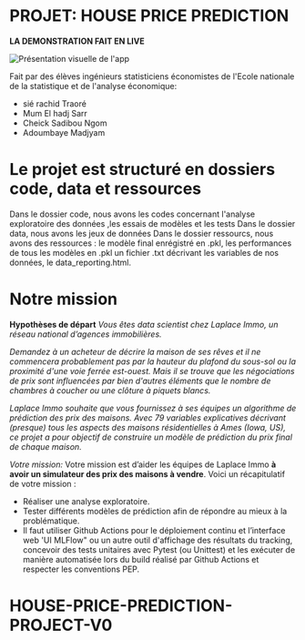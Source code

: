 # **PROJET: HOUSE PRICE PREDICTION**
**LA DEMONSTRATION FAIT EN LIVE**

 ![Présentation visuelle de l'app](ressource\app_image.jpg)

Fait par des élèves ingénieurs statisticiens économistes de l'Ecole nationale de la statistique et de l'analyse économique:
- sié rachid Traoré 
- Mum El hadj Sarr
- Cheick Sadibou Ngom
- Adoumbaye Madjyam

# Le projet est structuré en dossiers code, data et ressources

 Dans le dossier code, nous avons les codes concernant l'analyse exploratoire des données ,les essais de  modèles et les tests
 Dans le dossier data, nous avons les jeux de données 
 Dans le dossier ressourcs, nous avons des ressources : le modèle final enrégistré en .pkl, les performances de tous les modèles en .pkl un fichier .txt décrivant les variables de nos données, le data_reporting.html.
 
# Notre mission
 **Hypothèses de départ** 
   *Vous êtes data scientist chez Laplace Immo, un réseau national d’agences immobilières.*


*Demandez à un acheteur de décrire la maison de ses rêves et il ne commencera probablement pas par la hauteur du plafond du sous-sol ou la proximité d'une voie ferrée est-ouest. Mais il se trouve que les négociations de prix sont influencées par bien d'autres éléments que le nombre de chambres à coucher ou une clôture à piquets blancs.*

  *Laplace Immo souhaite que vous fournissez à ses équipes un algorithme de prédiction des prix des maisons.
Avec 79 variables explicatives décrivant (presque) tous les aspects des maisons résidentielles à Ames (Iowa, US), ce projet a pour objectif de construire un modèle de prédiction du prix final de chaque maison.*

*Votre mission:*
Votre mission est d’aider les équipes de Laplace Immo **à avoir un simulateur des prix des maisons à vendre**. Voici un récapitulatif de votre mission :
- Réaliser une analyse exploratoire.
- Tester différents modèles de prédiction afin de répondre au mieux à la problématique.
- Il faut utiliser Github Actions pour le déploiement continu et l’interface web 'UI MLFlow" ou un autre outil d'affichage des résultats du tracking, concevoir des tests unitaires avec Pytest (ou Unittest) et les exécuter de manière automatisée lors du build réalisé par Github Actions et respecter les conventions PEP.


# HOUSE-PRICE-PREDICTION-PROJECT-V0

